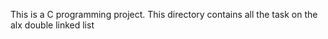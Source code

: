 This is a C programming project. This directory contains all the task on the alx double linked list
